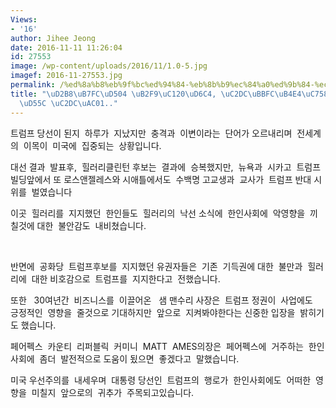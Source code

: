 ```yaml
---
Views:
- '16'
author: Jihee Jeong
date: 2016-11-11 11:26:04
id: 27553
image: /wp-content/uploads/2016/11/1.0-5.jpg
imagef: 2016-11-27553.jpg
permalink: /%ed%8a%b8%eb%9f%bc%ed%94%84-%eb%8b%b9%ec%84%a0%ed%9b%84-%ec%8b%9c%eb%af%bc%eb%93%a4%ec%9d%98-%eb%8b%a4%ec%96%91%ed%95%9c-%ec%8b%9c%ea%b0%81/
title: "\uD2B8\uB7FC\uD504 \uB2F9\uC120\uD6C4, \uC2DC\uBBFC\uB4E4\uC758 \uB2E4\uC591\
  \uD55C \uC2DC\uAC01.."
---
```


트럼프 당선이 된지  하루가  지났지만  충격과  이변이라는  단어가 오르내리며  전세계의  이목이  미국에  집중되는  상황입니다.

대선 결과  발표후,  힐러리클린턴 후보는  결과에  승복했지만,  뉴욕과  시카고  트럼프 빌딩앞에서 또 로스앤젤레스와 시애틀에서도  수백명 고교생과  교사가  트럼프 반대 시위를  벌였습니다

이곳  힐러리를  지지했던  한인들도  힐러리의  낙선 소식에  한인사회에  악영향을  끼칠것에 대한  불안감도  내비쳤습니다.

&nbsp;

반면에  공화당  트럼프후보를  지지했던 유권자들은  기존  기득권에 대한  불만과  힐러리에  대한 비호감으로  트럼프를  지지한다고  전했습니다.

또한   30여년간  비즈니스를  이끌어온   샘 맨수리 사장은  트럼프 정권이  사업에도  긍정적인  영향을  줄것으로 기대하지만  앞으로  지켜봐야한다는 신중한 입장을  밝히기도 했습니다.

페어펙스  카운티  리퍼블릭  커미니  MATT  AMES의장은  페어펙스에  거주하는  한인사회에  좀더  발전적으로 도움이 됬으면  좋겠다고  말했습니다.

미국 우선주의를  내세우며  대통령 당선인  트럼프의  행로가  한인사회에도  어떠한  영향을  미칠지  앞으로의  귀추가  주목되고있습니다.

&nbsp;